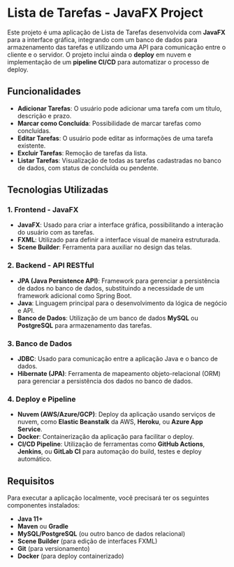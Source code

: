 # Lista de Tarefas - JavaFX Project

Este projeto é uma aplicação de Lista de Tarefas desenvolvida com **JavaFX** para a interface gráfica, integrando com um banco de dados para armazenamento das tarefas e utilizando uma API para comunicação entre o cliente e o servidor. O projeto inclui ainda o **deploy** em nuvem e implementação de um **pipeline CI/CD** para automatizar o processo de deploy.

## Funcionalidades

- **Adicionar Tarefas**: O usuário pode adicionar uma tarefa com um título, descrição e prazo.
- **Marcar como Concluída**: Possibilidade de marcar tarefas como concluídas.
- **Editar Tarefas**: O usuário pode editar as informações de uma tarefa existente.
- **Excluir Tarefas**: Remoção de tarefas da lista.
- **Listar Tarefas**: Visualização de todas as tarefas cadastradas no banco de dados, com status de concluída ou pendente.

## Tecnologias Utilizadas

### 1. **Frontend - JavaFX**
- **JavaFX**: Usado para criar a interface gráfica, possibilitando a interação do usuário com as tarefas.
- **FXML**: Utilizado para definir a interface visual de maneira estruturada.
- **Scene Builder**: Ferramenta para auxiliar no design das telas.

### 2. **Backend - API RESTful**
- **JPA (Java Persistence API)**: Framework para gerenciar a persistência de dados no banco de dados, substituindo a necessidade de um framework adicional como Spring Boot.
- **Java**: Linguagem principal para o desenvolvimento da lógica de negócio e API.
- **Banco de Dados**: Utilização de um banco de dados **MySQL** ou **PostgreSQL** para armazenamento das tarefas.

### 3. **Banco de Dados**
- **JDBC**: Usado para comunicação entre a aplicação Java e o banco de dados.
- **Hibernate (JPA)**: Ferramenta de mapeamento objeto-relacional (ORM) para gerenciar a persistência dos dados no banco de dados.

### 4. **Deploy e Pipeline**
- **Nuvem (AWS/Azure/GCP)**: Deploy da aplicação usando serviços de nuvem, como **Elastic Beanstalk** da AWS, **Heroku**, ou **Azure App Service**.
- **Docker**: Containerização da aplicação para facilitar o deploy.
- **CI/CD Pipeline**: Utilização de ferramentas como **GitHub Actions**, **Jenkins**, ou **GitLab CI** para automação do build, testes e deploy automático.

## Requisitos

Para executar a aplicação localmente, você precisará ter os seguintes componentes instalados:

- **Java 11+**
- **Maven** ou **Gradle**
- **MySQL/PostgreSQL** (ou outro banco de dados relacional)
- **Scene Builder** (para edição de interfaces FXML)
- **Git** (para versionamento)
- **Docker** (para deploy containerizado)
